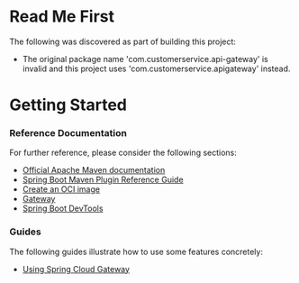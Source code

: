# Read Me First
The following was discovered as part of building this project:

* The original package name 'com.customerservice.api-gateway' is invalid and this project uses 'com.customerservice.apigateway' instead.

# Getting Started

### Reference Documentation
For further reference, please consider the following sections:

* [Official Apache Maven documentation](https://maven.apache.org/guides/index.html)
* [Spring Boot Maven Plugin Reference Guide](https://docs.spring.io/spring-boot/docs/2.7.6/maven-plugin/reference/html/)
* [Create an OCI image](https://docs.spring.io/spring-boot/docs/2.7.6/maven-plugin/reference/html/#build-image)
* [Gateway](https://docs.spring.io/spring-cloud-gateway/docs/current/reference/html/)
* [Spring Boot DevTools](https://docs.spring.io/spring-boot/docs/2.7.6/reference/htmlsingle/#using.devtools)

### Guides
The following guides illustrate how to use some features concretely:

* [Using Spring Cloud Gateway](https://github.com/spring-cloud-samples/spring-cloud-gateway-sample)

